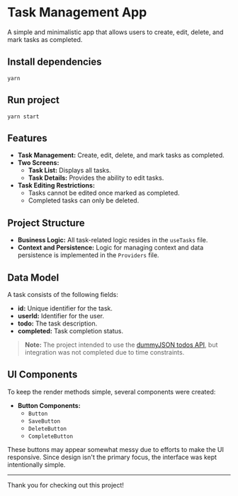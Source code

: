 # Task Management App

A simple and minimalistic app that allows users to create, edit, delete, and mark tasks as completed.

## Install dependencies
`yarn`

## Run project
`yarn start`


## Features
- **Task Management:** Create, edit, delete, and mark tasks as completed.
- **Two Screens:**
  - **Task List:** Displays all tasks.
  - **Task Details:** Provides the ability to edit tasks.
- **Task Editing Restrictions:**
  - Tasks cannot be edited once marked as completed.
  - Completed tasks can only be deleted.

## Project Structure
- **Business Logic:** All task-related logic resides in the `useTasks` file.
- **Context and Persistence:** Logic for managing context and data persistence is implemented in the `Providers` file.

## Data Model
A task consists of the following fields:
- **id:** Unique identifier for the task.
- **userId:** Identifier for the user.
- **todo:** The task description.
- **completed:** Task completion status.

> **Note:** The project intended to use the [dummyJSON todos API](https://dummyjson.com/docs/todos), but integration was not completed due to time constraints.

## UI Components
To keep the render methods simple, several components were created:
- **Button Components:**
  - `Button`
  - `SaveButton`
  - `DeleteButton`
  - `CompleteButton`

These buttons may appear somewhat messy due to efforts to make the UI responsive. Since design isn't the primary focus, the interface was kept intentionally simple.

---

Thank you for checking out this project!


